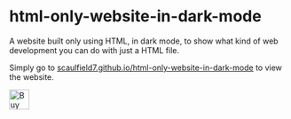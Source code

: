 # html-only-website-in-dark-mode
A website built only using HTML, in dark mode, to show what kind of web development you can do with just a HTML file.

Simply go to [scaulfield7.github.io/html-only-website-in-dark-mode](https://scaulfield7.github.io/html-only-website-in-dark-mode/) to view the website.

<a href='https://ko-fi.com/scaulfield7' target='_blank'><img height='36' style='border:0px;height:36px;' src='https://storage.ko-fi.com/cdn/kofi1.png?v=3' border='0' alt='Buy me a coffee at ko-fi.com' /></a>
